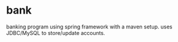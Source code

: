bank
====

banking program using spring framework with a maven setup. uses JDBC/MySQL to store/update accounts.
